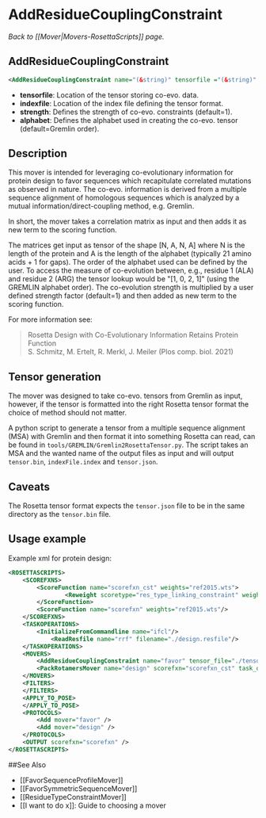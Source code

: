 # AddResidueCouplingConstraint
*Back to [[Mover|Movers-RosettaScripts]] page.*
## AddResidueCouplingConstraint

```xml
<AddResidueCouplingConstraint name="(&string)" tensorfile ="(&string)" indexfile="(&string)" strength="(1 &Real)" alphabet="(ARNDCQEGHILKMFPSTWYV- &string)"/>
```
* **tensorfile**: Location of the tensor storing co-evo. data.
* **indexfile**: Location of the index file defining the tensor format.
* **strength**: Defines the strength of co-evo. constraints (default=1).
* **alphabet**: Defines the alphabet used in creating the co-evo. tensor (default=Gremlin order).

## Description

This mover is intended for leveraging co-evolutionary information for protein design to favor sequences which recapitulate correlated mutations as observed in nature. The co-evo. information is derived from a multiple sequence alignment of homologous sequences which is analyzed by a mutual information/direct-coupling method, e.g. Gremlin.

In short, the mover takes a correlation matrix as input and then adds it as new term to the scoring function.

The matrices get input as tensor of the shape [N, A, N, A] where N is the length of the protein and A is the length of the alphabet (typically 21 amino acids + 1 for gaps). The order of the alphabet used can be defined by the user. To access the measure of co-evolution between, e.g., residue 1 (ALA) and residue 2 (ARG) the tensor lookup would be "[1, 0, 2, 1]" (using the GREMLIN alphabet order). The co-evolution strength is multiplied by a user defined strength factor (default=1) and then added as new term to the scoring function.

For more information see:
> Rosetta Design with Co-Evolutionary Information Retains Protein Function   
> S. Schmitz, M. Ertelt, R. Merkl, J. Meiler (Plos comp. biol. 2021)

## Tensor generation
The mover was designed to take co-evo. tensors from Gremlin as input, however, if the tensor is formatted into the right Rosetta tensor format the choice of method should not matter.

A python script to generate a tensor from a multiple sequence alignment (MSA) with Gremlin and then format it into something Rosetta can read, can be found in `tools/GREMLIN/Gremlin2RosettaTensor.py`. The script takes an MSA and the wanted name of the output files as input and will output `tensor.bin`, `indexFile.index` and `tensor.json`. 

## Caveats
The Rosetta tensor format expects the `tensor.json` file to be in the same directory as the `tensor.bin` file.

## Usage example
Example xml for protein design:

```xml
<ROSETTASCRIPTS>
    <SCOREFXNS>
        <ScoreFunction name="scorefxn_cst" weights="ref2015.wts">
                <Reweight scoretype="res_type_linking_constraint" weight="1.0"/>
        </ScoreFunction>
        <ScoreFunction name="scorefxn" weights="ref2015.wts"/>
    </SCOREFXNS>
    <TASKOPERATIONS>
        <InitializeFromCommandline name="ifcl"/>
            <ReadResfile name="rrf" filename="./design.resfile"/>
    </TASKOPERATIONS>
    <MOVERS>
        <AddResidueCouplingConstraint name="favor" tensor_file="./tensor.bin" index_file="./indexList" strength="1.0" alphabet="ARNDCQEGHILKMFPSTWYV-"/>
        <PackRotamersMover name="design" scorefxn="scorefxn_cst" task_operations="ifcl,rrf" />
    </MOVERS>
    <FILTERS>
    </FILTERS>
    <APPLY_TO_POSE>
    </APPLY_TO_POSE>
    <PROTOCOLS>
        <Add mover="favor" />
        <Add mover="design" />
    </PROTOCOLS>
    <OUTPUT scorefxn="scorefxn" />
</ROSETTASCRIPTS>
```

##See Also

* [[FavorSequenceProfileMover]]
* [[FavorSymmetricSequenceMover]]
* [[ResidueTypeConstraintMover]]
* [[I want to do x]]: Guide to choosing a mover